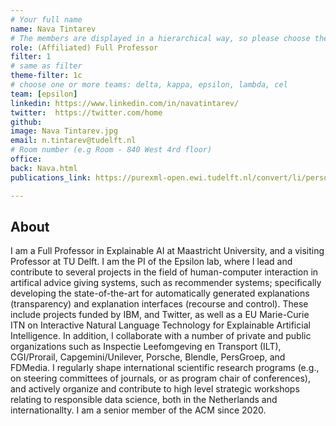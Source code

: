 ```yaml
---
# Your full name 
name: Nava Tintarev
# The members are displayed in a hierarchical way, so please choose the role (e.g. Full Professor, Assistant Professor etc) and filter number (e.g. 1, 2, 3) from this list:
role: (Affiliated) Full Professor
filter: 1
# same as filter
theme-filter: 1c
# choose one or more teams: delta, kappa, epsilon, lambda, cel
team: [epsilon]
linkedin: https://www.linkedin.com/in/navatintarev/
twitter:  https://twitter.com/home
github: 
image: Nava Tintarev.jpg
email: n.tintarev@tudelft.nl
# Room number (e.g Room - 840 West 4rd floor)
office: 
back: Nava.html
publications_link: https://purexml-open.ewi.tudelft.nl/convert/li/persons/dd50243e-1260-4c21-af61-4034c680b020

---
```


## About
I am a Full Professor in Explainable AI at Maastricht University, and a visiting Professor at TU Delft.
I am the PI of the Epsilon lab, where I lead and contribute to several projects in the field of human-computer interaction in artifical advice giving systems, such as recommender systems; specifically developing the state-of-the-art for automatically generated explanations (transparency) and explanation interfaces (recourse and control). These include projects funded by IBM, and Twitter, as well as a EU Marie-Curie ITN on Interactive Natural Language Technology for Explainable Artificial Intelligence. In addition, I collaborate with a number of private and public organizations such as Inspectie Leefomgeving en Transport (ILT), CGI/Prorail, Capgemini/Unilever, Porsche, Blendle, PersGroep, and FDMedia. I regularly shape international scientific research programs (e.g., on steering committees of journals, or as program chair of conferences), and actively organize and contribute to high level strategic workshops relating to responsible data science, both in the Netherlands and internationallty. I am a senior member of the ACM since 2020. 

